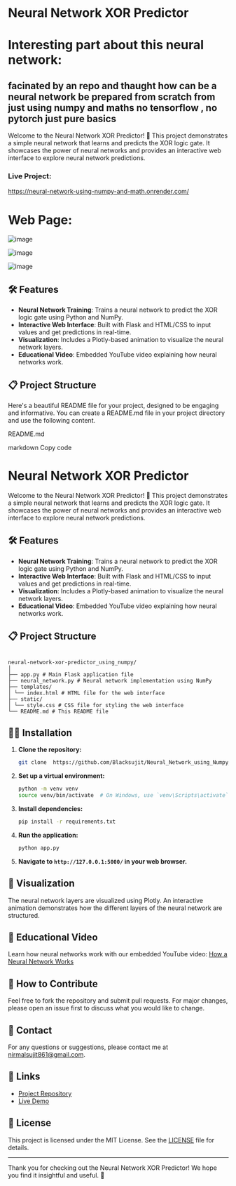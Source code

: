 # Neural Network XOR Predictor

# Interesting part about this neural network:

## facinated by an repo and thaught how can be a neural network be prepared from scratch from just using numpy and maths no tensorflow , no pytorch just pure basics

Welcome to the Neural Network XOR Predictor! 🎉 This project demonstrates a simple neural network that learns and predicts the XOR logic gate. It showcases the power of neural networks and provides an interactive web interface to explore neural network predictions.

### Live Project:

https://neural-network-using-numpy-and-math.onrender.com/

# Web Page:


![image](https://github.com/user-attachments/assets/cf50e557-0011-466f-9207-a5d00b770f17)


![image](https://github.com/user-attachments/assets/dc43980a-10a7-4f56-9c55-a99948e1dda5)


![image](https://github.com/user-attachments/assets/4c432831-c623-4f29-8ecb-a1d9e615d519)



## 🛠️ Features

- **Neural Network Training**: Trains a neural network to predict the XOR logic gate using Python and NumPy.
- **Interactive Web Interface**: Built with Flask and HTML/CSS to input values and get predictions in real-time.
- **Visualization**: Includes a Plotly-based animation to visualize the neural network layers.
- **Educational Video**: Embedded YouTube video explaining how neural networks work.

## 📋 Project Structure


Here's a beautiful README file for your project, designed to be engaging and informative. You can create a README.md file in your project directory and use the following content.

README.md

markdown
Copy code
# Neural Network XOR Predictor

Welcome to the Neural Network XOR Predictor! 🎉 This project demonstrates a simple neural network that learns and predicts the XOR logic gate. It showcases the power of neural networks and provides an interactive web interface to explore neural network predictions.

## 🛠️ Features

- **Neural Network Training**: Trains a neural network to predict the XOR logic gate using Python and NumPy.
- **Interactive Web Interface**: Built with Flask and HTML/CSS to input values and get predictions in real-time.
- **Visualization**: Includes a Plotly-based animation to visualize the neural network layers.
- **Educational Video**: Embedded YouTube video explaining how neural networks work.

## 📋 Project Structure

```

neural-network-xor-predictor_using_numpy/
│
├── app.py # Main Flask application file
├── neural_network.py # Neural network implementation using NumPy
├── templates/
│ └── index.html # HTML file for the web interface
├── static/
│ └── style.css # CSS file for styling the web interface
└── README.md # This README file

```


## 🧑‍💻 Installation

1. **Clone the repository:**
    ```bash
    git clone  https://github.com/Blacksujit/Neural_Network_using_Numpy_and_Math.git
    ```

2. **Set up a virtual environment:**
    ```bash
    python -m venv venv
    source venv/bin/activate  # On Windows, use `venv\Scripts\activate`
    ```

3. **Install dependencies:**
    ```bash
    pip install -r requirements.txt
    ```

4. **Run the application:**
    ```bash
    python app.py
    ```

5. **Navigate to `http://127.0.0.1:5000/` in your web browser.**

## 🎨 Visualization

The neural network layers are visualized using Plotly. An interactive animation demonstrates how the different layers of the neural network are structured.

## 🎥 Educational Video

Learn how neural networks work with our embedded YouTube video:
[How a Neural Network Works](https://www.youtube.com/embed/aircAruvnKk)

## 📝 How to Contribute

Feel free to fork the repository and submit pull requests. For major changes, please open an issue first to discuss what you would like to change.

## 💬 Contact

For any questions or suggestions, please contact me at [nirmalsujit861@gmail.com](mailto:nirmalsujit861@gmail.com).

## 🔗 Links

- [Project Repository](https://github.com/Blacksujit/Neural_Network_using_Numpy_and_Math.git)
- [Live Demo](http://your-live-demo-url)

## 📜 License

This project is licensed under the MIT License. See the [LICENSE](LICENSE) file for details.

---

Thank you for checking out the Neural Network XOR Predictor! We hope you find it insightful and useful. 🚀

